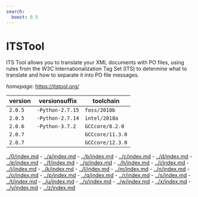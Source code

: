 ```yaml
---
search:
  boost: 0.5
---
```

# ITSTool

ITS Tool allows you to translate your XML documents with PO files, using rules from the  W3C Internationalization Tag Set (ITS) to determine what to translate and how to separate it into PO file messages.

*homepage*: <https://itstool.org/>

version | versionsuffix | toolchain
--------|---------------|----------
``2.0.5`` | ``-Python-2.7.15`` | ``foss/2018b``
``2.0.5`` | ``-Python-2.7.14`` | ``intel/2018a``
``2.0.6`` | ``-Python-3.7.2`` | ``GCCcore/8.2.0``
``2.0.7`` |  | ``GCCcore/11.3.0``
``2.0.7`` |  | ``GCCcore/12.3.0``

[../0/index.md](0) - [../a/index.md](a) - [../b/index.md](b) - [../c/index.md](c) - [../d/index.md](d) - [../e/index.md](e) - [../f/index.md](f) - [../g/index.md](g) - [../h/index.md](h) - [../i/index.md](i) - [../j/index.md](j) - [../k/index.md](k) - [../l/index.md](l) - [../m/index.md](m) - [../n/index.md](n) - [../o/index.md](o) - [../p/index.md](p) - [../q/index.md](q) - [../r/index.md](r) - [../s/index.md](s) - [../t/index.md](t) - [../u/index.md](u) - [../v/index.md](v) - [../w/index.md](w) - [../x/index.md](x) - [../y/index.md](y) - [../z/index.md](z)

